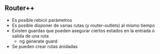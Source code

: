 ## Router++

- Es posible rebicir parámetros
- Es posible disponer de varias rutas (y router-outlets) al mismo tiempo
- Existen guardas que pueden asegurar ciertos estados en la entrada o salida de una ruta
    - ng generate guard
- Se pueden crear rutas anidadas
